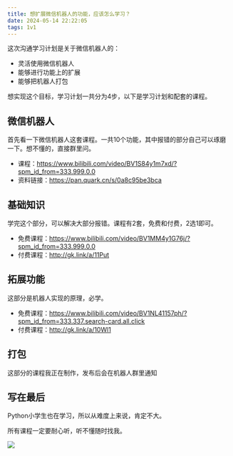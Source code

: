 ```yaml
---
title: 想扩展微信机器人的功能，应该怎么学习？
date: 2024-05-14 22:22:05
tags: 1v1
---
```



这次沟通学习计划是关于微信机器人的：

- 灵活使用微信机器人
- 能够进行功能上的扩展
- 能够把机器人打包

想实现这个目标，学习计划一共分为4步，以下是学习计划和配套的课程。


## 微信机器人

首先看一下微信机器人这套课程。一共10个功能，其中报错的部分自己可以琢磨一下。想不懂的，直接群里问。

- 课程：https://www.bilibili.com/video/BV1S84y1m7xd/?spm_id_from=333.999.0.0
- 资料链接：https://pan.quark.cn/s/0a8c95be3bca


## 基础知识

学完这个部分，可以解决大部分报错。课程有2套，免费和付费，2选1即可。


- 免费课程：https://www.bilibili.com/video/BV1MM4y1G76j/?spm_id_from=333.999.0.0
- 付费课程：http://gk.link/a/11Put


## 拓展功能

这部分是机器人实现的原理，必学。

- 免费课程：https://www.bilibili.com/video/BV1NL41157ph/?spm_id_from=333.337.search-card.all.click
- 付费课程：http://gk.link/a/10Wl1


## 打包

这部分的课程我正在制作，发布后会在机器人群里通知


## 写在最后


Python小学生也在学习，所以从难度上来说，肯定不大。

所有课程一定要耐心听，听不懂随时找我。

![](https://www.python-office.com/assets/img/qr-code.842c35b6.jpg)
